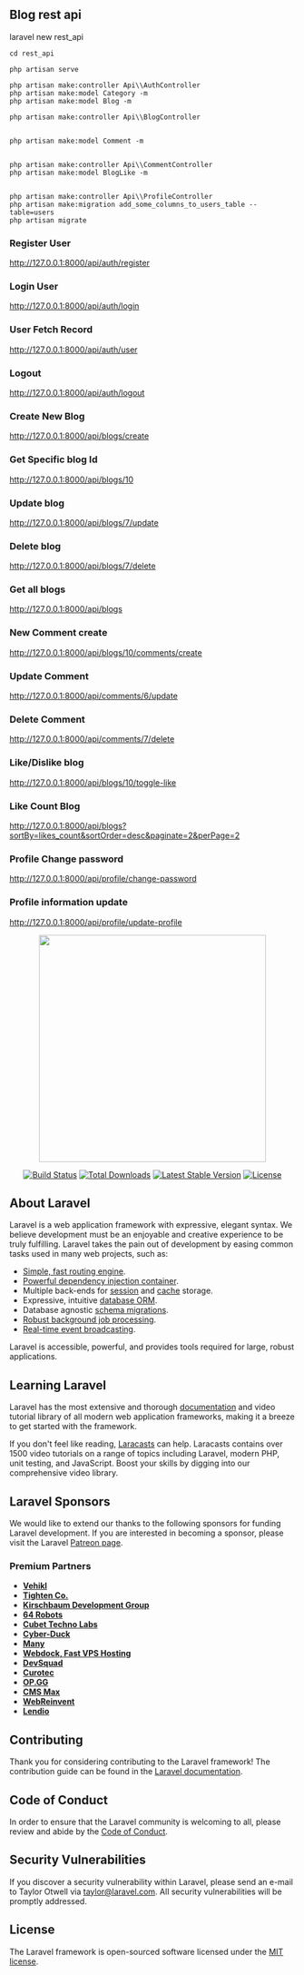 ## Blog rest api

laravel new rest_api
  
    cd rest_api
 
    php artisan serve
    
    php artisan make:controller Api\\AuthController
    php artisan make:model Category -m
    php artisan make:model Blog -m
   
    php artisan make:controller Api\\BlogController
    
    
    php artisan make:model Comment -m
    

    php artisan make:controller Api\\CommentController
    php artisan make:model BlogLike -m
    
    
    php artisan make:controller Api\\ProfileController
    php artisan make:migration add_some_columns_to_users_table --table=users
    php artisan migrate
  
### Register User
   http://127.0.0.1:8000/api/auth/register

### Login User
   http://127.0.0.1:8000/api/auth/login

### User Fetch Record
   http://127.0.0.1:8000/api/auth/user

### Logout
   http://127.0.0.1:8000/api/auth/logout

### Create New Blog 
   http://127.0.0.1:8000/api/blogs/create

### Get Specific blog Id
   http://127.0.0.1:8000/api/blogs/10

### Update blog
   http://127.0.0.1:8000/api/blogs/7/update

### Delete blog
   http://127.0.0.1:8000/api/blogs/7/delete

### Get all blogs
   http://127.0.0.1:8000/api/blogs

### New Comment create
   http://127.0.0.1:8000/api/blogs/10/comments/create

### Update Comment
   http://127.0.0.1:8000/api/comments/6/update

### Delete Comment
   http://127.0.0.1:8000/api/comments/7/delete

### Like/Dislike blog 
   http://127.0.0.1:8000/api/blogs/10/toggle-like

### Like Count Blog
   http://127.0.0.1:8000/api/blogs?sortBy=likes_count&sortOrder=desc&paginate=2&perPage=2

### Profile Change password
   http://127.0.0.1:8000/api/profile/change-password

### Profile information update
   http://127.0.0.1:8000/api/profile/update-profile


<p align="center"><a href="https://laravel.com" target="_blank"><img src="https://raw.githubusercontent.com/laravel/art/master/logo-lockup/5%20SVG/2%20CMYK/1%20Full%20Color/laravel-logolockup-cmyk-red.svg" width="400"></a></p>

<p align="center">
<a href="https://travis-ci.org/laravel/framework"><img src="https://travis-ci.org/laravel/framework.svg" alt="Build Status"></a>
<a href="https://packagist.org/packages/laravel/framework"><img src="https://img.shields.io/packagist/dt/laravel/framework" alt="Total Downloads"></a>
<a href="https://packagist.org/packages/laravel/framework"><img src="https://img.shields.io/packagist/v/laravel/framework" alt="Latest Stable Version"></a>
<a href="https://packagist.org/packages/laravel/framework"><img src="https://img.shields.io/packagist/l/laravel/framework" alt="License"></a>
</p>

## About Laravel

Laravel is a web application framework with expressive, elegant syntax. We believe development must be an enjoyable and creative experience to be truly fulfilling. Laravel takes the pain out of development by easing common tasks used in many web projects, such as:

- [Simple, fast routing engine](https://laravel.com/docs/routing).
- [Powerful dependency injection container](https://laravel.com/docs/container).
- Multiple back-ends for [session](https://laravel.com/docs/session) and [cache](https://laravel.com/docs/cache) storage.
- Expressive, intuitive [database ORM](https://laravel.com/docs/eloquent).
- Database agnostic [schema migrations](https://laravel.com/docs/migrations).
- [Robust background job processing](https://laravel.com/docs/queues).
- [Real-time event broadcasting](https://laravel.com/docs/broadcasting).

Laravel is accessible, powerful, and provides tools required for large, robust applications.

## Learning Laravel

Laravel has the most extensive and thorough [documentation](https://laravel.com/docs) and video tutorial library of all modern web application frameworks, making it a breeze to get started with the framework.

If you don't feel like reading, [Laracasts](https://laracasts.com) can help. Laracasts contains over 1500 video tutorials on a range of topics including Laravel, modern PHP, unit testing, and JavaScript. Boost your skills by digging into our comprehensive video library.

## Laravel Sponsors

We would like to extend our thanks to the following sponsors for funding Laravel development. If you are interested in becoming a sponsor, please visit the Laravel [Patreon page](https://patreon.com/taylorotwell).

### Premium Partners

- **[Vehikl](https://vehikl.com/)**
- **[Tighten Co.](https://tighten.co)**
- **[Kirschbaum Development Group](https://kirschbaumdevelopment.com)**
- **[64 Robots](https://64robots.com)**
- **[Cubet Techno Labs](https://cubettech.com)**
- **[Cyber-Duck](https://cyber-duck.co.uk)**
- **[Many](https://www.many.co.uk)**
- **[Webdock, Fast VPS Hosting](https://www.webdock.io/en)**
- **[DevSquad](https://devsquad.com)**
- **[Curotec](https://www.curotec.com/services/technologies/laravel/)**
- **[OP.GG](https://op.gg)**
- **[CMS Max](https://www.cmsmax.com/)**
- **[WebReinvent](https://webreinvent.com/?utm_source=laravel&utm_medium=github&utm_campaign=patreon-sponsors)**
- **[Lendio](https://lendio.com)**

## Contributing

Thank you for considering contributing to the Laravel framework! The contribution guide can be found in the [Laravel documentation](https://laravel.com/docs/contributions).

## Code of Conduct

In order to ensure that the Laravel community is welcoming to all, please review and abide by the [Code of Conduct](https://laravel.com/docs/contributions#code-of-conduct).

## Security Vulnerabilities

If you discover a security vulnerability within Laravel, please send an e-mail to Taylor Otwell via [taylor@laravel.com](mailto:taylor@laravel.com). All security vulnerabilities will be promptly addressed.

## License

The Laravel framework is open-sourced software licensed under the [MIT license](https://opensource.org/licenses/MIT).

